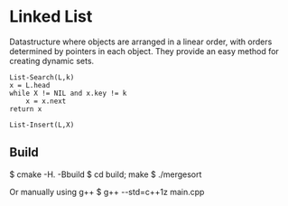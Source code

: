 # Linked List
Datastructure where objects are arranged in a linear order, with orders determined by pointers in each object. They provide an easy method for creating dynamic sets.


```al
List-Search(L,k)
x = L.head
while X != NIL and x.key != k
	x = x.next
return x
```

```al
List-Insert(L,X)

```


## Build

$ cmake -H. -Bbuild
$ cd build; make
$ ./mergesort

Or manually using g++
$ g++ --std=c++1z main.cpp